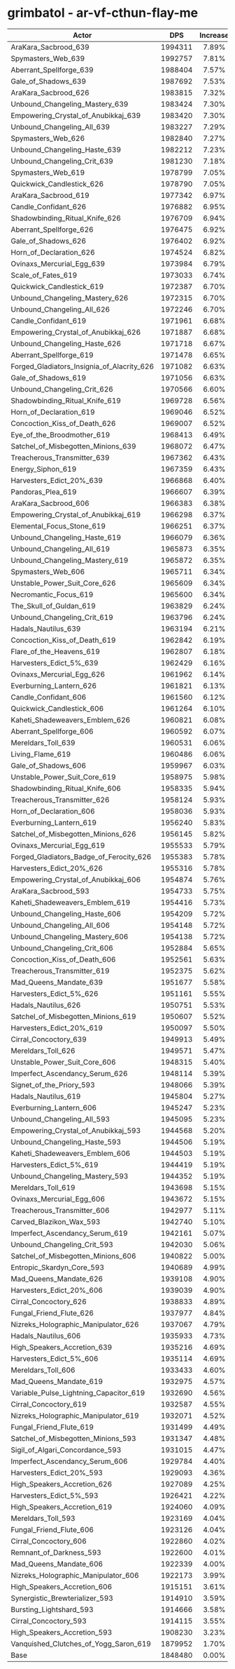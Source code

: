 # grimbatol - ar-vf-cthun-flay-me
| Actor | DPS | Increase |
|---|:---:|:---:|
|AraKara_Sacbrood_639|1994311|7.89%|
|Spymasters_Web_639|1992757|7.81%|
|Aberrant_Spellforge_639|1988404|7.57%|
|Gale_of_Shadows_639|1987692|7.53%|
|AraKara_Sacbrood_626|1983815|7.32%|
|Unbound_Changeling_Mastery_639|1983424|7.30%|
|Empowering_Crystal_of_Anubikkaj_639|1983420|7.30%|
|Unbound_Changeling_All_639|1983227|7.29%|
|Spymasters_Web_626|1982840|7.27%|
|Unbound_Changeling_Haste_639|1982212|7.23%|
|Unbound_Changeling_Crit_639|1981230|7.18%|
|Spymasters_Web_619|1978799|7.05%|
|Quickwick_Candlestick_626|1978790|7.05%|
|AraKara_Sacbrood_619|1977342|6.97%|
|Candle_Confidant_626|1976882|6.95%|
|Shadowbinding_Ritual_Knife_626|1976709|6.94%|
|Aberrant_Spellforge_626|1976475|6.92%|
|Gale_of_Shadows_626|1976402|6.92%|
|Horn_of_Declaration_626|1974524|6.82%|
|Ovinaxs_Mercurial_Egg_639|1973984|6.79%|
|Scale_of_Fates_619|1973033|6.74%|
|Quickwick_Candlestick_619|1972387|6.70%|
|Unbound_Changeling_Mastery_626|1972315|6.70%|
|Unbound_Changeling_All_626|1972246|6.70%|
|Candle_Confidant_619|1971961|6.68%|
|Empowering_Crystal_of_Anubikkaj_626|1971887|6.68%|
|Unbound_Changeling_Haste_626|1971718|6.67%|
|Aberrant_Spellforge_619|1971478|6.65%|
|Forged_Gladiators_Insignia_of_Alacrity_626|1971082|6.63%|
|Gale_of_Shadows_619|1971056|6.63%|
|Unbound_Changeling_Crit_626|1970566|6.60%|
|Shadowbinding_Ritual_Knife_619|1969728|6.56%|
|Horn_of_Declaration_619|1969046|6.52%|
|Concoction_Kiss_of_Death_626|1969007|6.52%|
|Eye_of_the_Broodmother_619|1968413|6.49%|
|Satchel_of_Misbegotten_Minions_639|1968072|6.47%|
|Treacherous_Transmitter_639|1967362|6.43%|
|Energy_Siphon_619|1967359|6.43%|
|Harvesters_Edict_20%_639|1966868|6.40%|
|Pandoras_Plea_619|1966607|6.39%|
|AraKara_Sacbrood_606|1966383|6.38%|
|Empowering_Crystal_of_Anubikkaj_619|1966298|6.37%|
|Elemental_Focus_Stone_619|1966251|6.37%|
|Unbound_Changeling_Haste_619|1966079|6.36%|
|Unbound_Changeling_All_619|1965873|6.35%|
|Unbound_Changeling_Mastery_619|1965872|6.35%|
|Spymasters_Web_606|1965711|6.34%|
|Unstable_Power_Suit_Core_626|1965609|6.34%|
|Necromantic_Focus_619|1965600|6.34%|
|The_Skull_of_Guldan_619|1963829|6.24%|
|Unbound_Changeling_Crit_619|1963796|6.24%|
|Hadals_Nautilus_639|1963194|6.21%|
|Concoction_Kiss_of_Death_619|1962842|6.19%|
|Flare_of_the_Heavens_619|1962807|6.18%|
|Harvesters_Edict_5%_639|1962429|6.16%|
|Ovinaxs_Mercurial_Egg_626|1961962|6.14%|
|Everburning_Lantern_626|1961821|6.13%|
|Candle_Confidant_606|1961560|6.12%|
|Quickwick_Candlestick_606|1961264|6.10%|
|Kaheti_Shadeweavers_Emblem_626|1960821|6.08%|
|Aberrant_Spellforge_606|1960592|6.07%|
|Mereldars_Toll_639|1960531|6.06%|
|Living_Flame_619|1960486|6.06%|
|Gale_of_Shadows_606|1959967|6.03%|
|Unstable_Power_Suit_Core_619|1958975|5.98%|
|Shadowbinding_Ritual_Knife_606|1958335|5.94%|
|Treacherous_Transmitter_626|1958124|5.93%|
|Horn_of_Declaration_606|1958036|5.93%|
|Everburning_Lantern_619|1956240|5.83%|
|Satchel_of_Misbegotten_Minions_626|1956145|5.82%|
|Ovinaxs_Mercurial_Egg_619|1955533|5.79%|
|Forged_Gladiators_Badge_of_Ferocity_626|1955383|5.78%|
|Harvesters_Edict_20%_626|1955316|5.78%|
|Empowering_Crystal_of_Anubikkaj_606|1954874|5.76%|
|AraKara_Sacbrood_593|1954733|5.75%|
|Kaheti_Shadeweavers_Emblem_619|1954416|5.73%|
|Unbound_Changeling_Haste_606|1954209|5.72%|
|Unbound_Changeling_All_606|1954148|5.72%|
|Unbound_Changeling_Mastery_606|1954138|5.72%|
|Unbound_Changeling_Crit_606|1952884|5.65%|
|Concoction_Kiss_of_Death_606|1952561|5.63%|
|Treacherous_Transmitter_619|1952375|5.62%|
|Mad_Queens_Mandate_639|1951677|5.58%|
|Harvesters_Edict_5%_626|1951161|5.55%|
|Hadals_Nautilus_626|1950751|5.53%|
|Satchel_of_Misbegotten_Minions_619|1950607|5.52%|
|Harvesters_Edict_20%_619|1950097|5.50%|
|Cirral_Concoctory_639|1949913|5.49%|
|Mereldars_Toll_626|1949571|5.47%|
|Unstable_Power_Suit_Core_606|1948315|5.40%|
|Imperfect_Ascendancy_Serum_626|1948114|5.39%|
|Signet_of_the_Priory_593|1948066|5.39%|
|Hadals_Nautilus_619|1945804|5.27%|
|Everburning_Lantern_606|1945247|5.23%|
|Unbound_Changeling_All_593|1945095|5.23%|
|Empowering_Crystal_of_Anubikkaj_593|1944568|5.20%|
|Unbound_Changeling_Haste_593|1944506|5.19%|
|Kaheti_Shadeweavers_Emblem_606|1944503|5.19%|
|Harvesters_Edict_5%_619|1944419|5.19%|
|Unbound_Changeling_Mastery_593|1944352|5.19%|
|Mereldars_Toll_619|1943698|5.15%|
|Ovinaxs_Mercurial_Egg_606|1943672|5.15%|
|Treacherous_Transmitter_606|1942977|5.11%|
|Carved_Blazikon_Wax_593|1942740|5.10%|
|Imperfect_Ascendancy_Serum_619|1942161|5.07%|
|Unbound_Changeling_Crit_593|1942030|5.06%|
|Satchel_of_Misbegotten_Minions_606|1940822|5.00%|
|Entropic_Skardyn_Core_593|1940689|4.99%|
|Mad_Queens_Mandate_626|1939108|4.90%|
|Harvesters_Edict_20%_606|1939039|4.90%|
|Cirral_Concoctory_626|1938833|4.89%|
|Fungal_Friend_Flute_626|1937977|4.84%|
|Nizreks_Holographic_Manipulator_626|1937067|4.79%|
|Hadals_Nautilus_606|1935933|4.73%|
|High_Speakers_Accretion_639|1935216|4.69%|
|Harvesters_Edict_5%_606|1935114|4.69%|
|Mereldars_Toll_606|1933433|4.60%|
|Mad_Queens_Mandate_619|1932975|4.57%|
|Variable_Pulse_Lightning_Capacitor_619|1932690|4.56%|
|Cirral_Concoctory_619|1932587|4.55%|
|Nizreks_Holographic_Manipulator_619|1932071|4.52%|
|Fungal_Friend_Flute_619|1931499|4.49%|
|Satchel_of_Misbegotten_Minions_593|1931347|4.48%|
|Sigil_of_Algari_Concordance_593|1931015|4.47%|
|Imperfect_Ascendancy_Serum_606|1929784|4.40%|
|Harvesters_Edict_20%_593|1929093|4.36%|
|High_Speakers_Accretion_626|1927089|4.25%|
|Harvesters_Edict_5%_593|1926421|4.22%|
|High_Speakers_Accretion_619|1924060|4.09%|
|Mereldars_Toll_593|1923169|4.04%|
|Fungal_Friend_Flute_606|1923126|4.04%|
|Cirral_Concoctory_606|1922860|4.02%|
|Remnant_of_Darkness_593|1922600|4.01%|
|Mad_Queens_Mandate_606|1922339|4.00%|
|Nizreks_Holographic_Manipulator_606|1922173|3.99%|
|High_Speakers_Accretion_606|1915151|3.61%|
|Synergistic_Brewterializer_593|1914910|3.59%|
|Bursting_Lightshard_593|1914666|3.58%|
|Cirral_Concoctory_593|1914115|3.55%|
|High_Speakers_Accretion_593|1908230|3.23%|
|Vanquished_Clutches_of_Yogg_Saron_619|1879952|1.70%|
|Base|1848480|0.00%|
